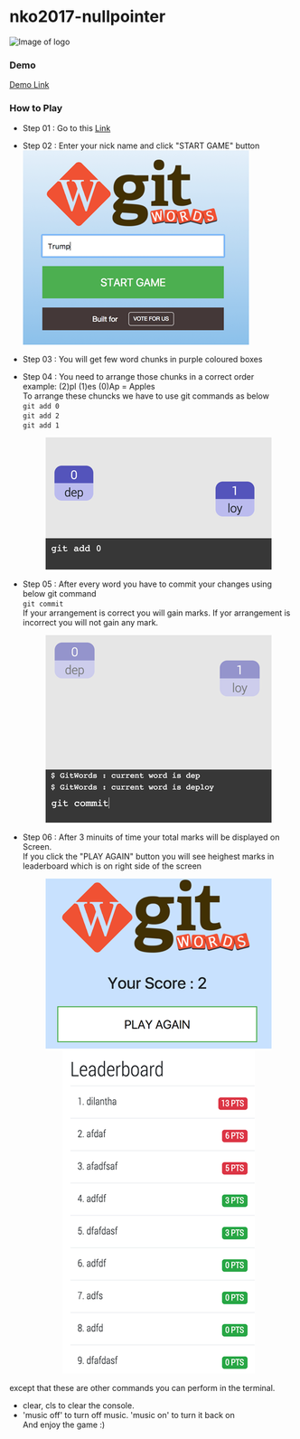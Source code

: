# nko2017-nullpointer

![Image of logo](https://gitwords.herokuapp.com/ui/images/logo.png)

### Demo

[Demo Link](https://gitwords.herokuapp.com/)

### How to Play

* Step 01 : Go to this [Link](https://gitwords.herokuapp.com/)
* Step 02 : Enter your nick name and click "START GAME" button
![start game](ui/images/screenshots/0.png)

* Step 03 : You will get few word chunks in purple coloured boxes
* Step 04 : You need to arrange those chunks in a correct order <br>
            example: (2)pl (1)es   (0)Ap  = Apples <br>
            To arrange these chuncks we have to use git commands as below <br>
            ```git add 0 ```<br>
            ```git add 2 ```<br>
            ```git add 1 ```<br>
            <center>![add chunk](ui/images/screenshots/1.png)</center>


* Step 05 : After every word you have to commit your changes using below git command <br>
            ```git commit```<br>
            If your arrangement is correct you will gain marks. If yor arrangement is incorrect you will not gain any mark.
            <center>![finish](ui/images/screenshots/2.png)</center>

* Step 06 : After 3 minuits of time your total marks will be displayed on Screen. <br>
If you click the "PLAY AGAIN" button you will see heighest marks in leaderboard which is on right side of the screen <br>
            <center>![play again](ui/images/screenshots/3.png)</center>
            <center>![leaderboard](ui/images/screenshots/4.png)</center>

except that these are other commands you can perform in the terminal.
- clear, cls to clear the console. 
- 'music off' to turn off music. 'music on' to turn it back on<br>
 And enjoy the game :)    

